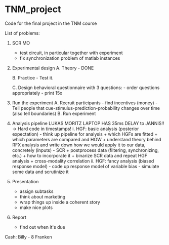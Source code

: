 # TNM_project
Code for the final project in the TNM course

List of problems:

1) SCR MO
    - test circuit, in particular together with experiment
    - fix synchronization problem of matlab instances
    
2) Experimental design
    A. Theory
        - DONE

    B. Practice
        - Test it.


    C. Design behavioral questionnaire with 3 questions: 
        - order questions appropriately
        - print 15x
    
3) Run the experiment
    A. Recruit participants
        - find incentives (money)
        - Tell people that cue-stimulus-prediction-probability changes over time (also tell boundaries)
    B. Run experiment

4) Analysis pipeline LUKAS
    MORITZ LAPTOP HAS 35ms DELAY to JANNIS!! -> Hard code in timestamps!
    i. HGF: basic analysis (posterior expectation)
        - think up pipeline for analysis 
            + which HGFs are fitted
            + which parameters are compared and HOW
            + understand theory behind RFX analysis and write down how we would apply it to our data, concretely (inputs)
        - SCR
            + postprocess data (filtering, synchronizing, etc.)
            + how to incorporate it
            + binarize SCR data and repeat HGF analysis
            + cross-modality correlation
    ii. HGF: fancy analysis (biased response model)
        - code up response model of variable bias
        - simulate some data and scrutinize it
        
5) Presentation
    - assign subtasks
    - think about marketing
    - wrap things up inside a coherent story
    - make nice plots
    
6) Report
    - find out when it's due



Cash:
Billy - 8 Franken


